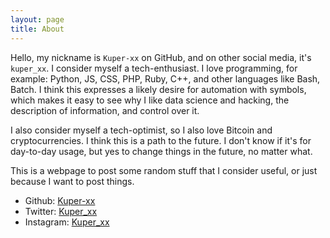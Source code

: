 ```yaml
---
layout: page
title: About
---
```


Hello, my nickname is `Kuper-xx` on GitHub, and on other social media, it's `kuper_xx`. I consider myself a tech-enthusiast. I love programming, for example: Python, JS, CSS, PHP, Ruby, C++, and other languages like Bash, Batch. I think this expresses a likely desire for automation with symbols, which makes it easy to see why I like data science and hacking, the description of information, and control over it.

I also consider myself a tech-optimist, so I also love Bitcoin and cryptocurrencies. I think this is a path to the future. I don't know if it's for day-to-day usage, but yes to change things in the future, no matter what.

This is a webpage to post some random stuff that I consider useful, or just because I want to post things.

* Github: [Kuper-xx](https://github.com/kuper-xx)
* Twitter: [Kuper_xx](https://x.com/kuper_xx)
* Instagram: [Kuper_xx](https://instagram.com/kuper_xx)